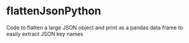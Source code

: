 # flattenJsonPython


Code to flatten a large JSON object and print as a pandas data frame to easily extract JSON key names 
